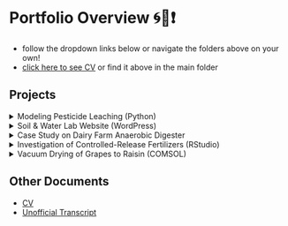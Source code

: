 # Portfolio Overview 🌀🤠❗️

* follow the dropdown links below or navigate the folders above on your own!
* [click here to see CV](https://github.com/izguenther6/Portfolio/blob/main/CV%20-%20Isaiah%20Guenther.pdf) or find it above in the main folder

## Projects

<details>
<summary>Modeling Pesticide Leaching (Python)</summary>

* Collaborative project for Cornell Soil & Water Lab and NYS Department of Environmental Conservation
* Building a hydrogeological model and XGBoost binary classifer model to predict whether or not pesticides will leach
* [read more](https://github.com/izguenther6/Portfolio/tree/main/1%29%20Cornell%20Soil%20and%20Water%20Lab%2C%20Oct.%202022%20-%20Present/Predicting%20Pesticide%20Contamination%20in%20New%20York%20Aquifers)

</details>

<details>
<summary>Soil & Water Lab Website (WordPress)</summary>

* Built and maintained lab website: https://soilandwaterlab.cornell.edu/

</details>

<details>
<summary>Case Study on Dairy Farm Anaerobic Digester</summary>

* Research project with Cornell PRO-DAIRY
* Co-authored report on a dairy farm's anaerobic digester renovation process
* [read more](https://github.com/izguenther6/Portfolio/tree/main/2%29%20Cornell%20PRO-DAIRY%2C%20Jan.%202024%20-%20Present%20/Wagner%20Farms%20Case%20Study)

</details>

<details>
<summary>Investigation of Controlled-Release Fertilizers (RStudio) </summary>

* Internship project with Costa Farms in Miami, FL
* Performed experimental study on the efficacy of different controlled-release fertilizers
* [read more](https://github.com/izguenther6/Portfolio/tree/main/3%29%20Costa%20Farms%20-%20Summer%202023)

</details>

<details>
<summary>Vacuum Drying of Grapes to Raisin (COMSOL)</summary>

* Class project for BEE 4630: Digital Food Engineering
* Created COMSOL simulation of how a grape is vacuum dried to a raisin
* [read more](https://github.com/izguenther6/Portfolio/tree/main/4%29%20BEE%204630%20-%20Digital%20Food%20Engineering%2C%20Spring%202023)

</details>

## Other Documents
* [CV](https://github.com/izguenther6/Portfolio/blob/main/CV%20-%20Isaiah%20Guenther.pdf)
* [Unofficial Transcript](https://github.com/izguenther6/Portfolio/blob/main/Unofficial%20Transcript%20-%20Isaiah%20Guenther.pdf)
